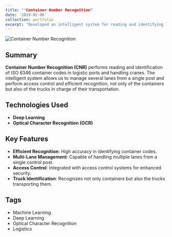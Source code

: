 ```yaml
---
title: ""Container Number Recognition"
date: '2019-02-06'
collection: portfolio
excerpt: "Developed an intelligent system for reading and identifying ISO 6346 container codes in logistics ports, enhancing access control and efficiency.<img src='/images/portfolio/cn1.jpg' width='300'>"
---
```


![Container Number Recognition](../../images/portfolio/cn1.jpg)

## Summary
**Container Number Recognition (CNR)** performs reading and identification of ISO 6346 container codes in logistic ports and handling cranes. The intelligent system allows us to manage several lanes from a single post and perform access control and efficient recognition, not only of the containers but also of the trucks in charge of their transportation.

## Technologies Used
- **Deep Learning**
- **Optical Character Recognition (OCR)**

## Key Features
- **Efficient Recognition**: High accuracy in identifying container codes.
- **Multi-Lane Management**: Capable of handling multiple lanes from a single control post.
- **Access Control**: Integrated with access control systems for enhanced security.
- **Truck Identification**: Recognizes not only containers but also the trucks transporting them.

## Tags
- Machine Learning
- Deep Learning
- Optical Character Recognition
- Logistics

